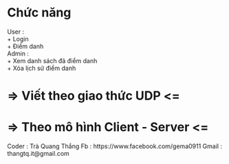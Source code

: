 <h1>Chức năng</h1>
User : <br/>
+ Login<br/>
+ Điểm danh<br/>
Admin :<br/>
+ Xem danh sách đã điểm danh<br/>
+ Xóa lịch sử điểm danh  <br/>
<h1>=> Viết theo giao thức UDP <=</h1>
<h1>=> Theo mô hình Client - Server <=</h1>
Coder : Trà Quang Thắng
Fb : https://www.facebook.com/gema0911
Gmail : thangtq.it@gmail.com
